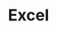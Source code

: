 ---
layout:            portfolio
title:             Excel
portfolio:         excel
cover:             /images/tag-excel.jpg
comments:          false
sidebar:
  nav:             portfolio
---